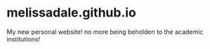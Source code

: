 # melissadale.github.io
My new personal website! no more being beholden to the academic institutions!
